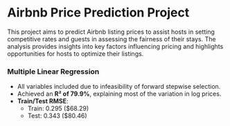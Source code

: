 # Airbnb Price Prediction Project

This project aims to predict Airbnb listing prices to assist hosts in setting competitive rates and guests in assessing the fairness of their stays. The analysis provides insights into key factors influencing pricing and highlights opportunities for hosts to optimize their listings.

### Multiple Linear Regression
- All variables included due to infeasibility of forward stepwise selection.
- Achieved an **R² of 79.9%**, explaining most of the variation in log prices.
- **Train/Test RMSE**:
  - Train: 0.295 ($68.29)
  - Test: 0.343 ($80.46)
